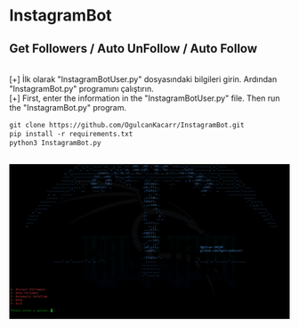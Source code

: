 # InstagramBot
## Get Followers / Auto UnFollow / Auto Follow
<br> [+] İlk olarak "InstagramBotUser.py" dosyasındaki bilgileri girin. Ardından "InstagramBot.py" programını çalıştırın.
<br> [+] First, enter the information in the "InstagramBotUser.py" file. Then run the "InstagramBot.py" program. <br>

```
git clone https://github.com/OgulcanKacarr/InstagramBot.git
pip install -r requirements.txt
python3 InstagramBot.py

``` 

<br>![Main](https://github.com/OgulcanKacarr/InstagramBot/blob/main/Images/main.png)
